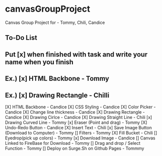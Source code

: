 # canvasGroupProject
Canvas Group Project for - Tommy, Chili, Candice




## To-Do List ##

 ##     Put [x] when finished with task and write your name when you finish ##

##    Ex.) [x] HTML Backbone - Tommy
##    Ex.) [x] Drawing Rectangle - Chilli

[X] HTML Backbone                              - Candice
[X] CSS Styling                                - Candice
[X] Color Picker                               - Candice
[X] Change line thickness                      - Candice
[X] Drawing Rectangle                          - Candice
[X] Drawing Cirlce                             - Candice
[X] Drawing Straight Line                      - Chili
[x] Drawing Curved Line                        - Tommy
[x] Eraser (Point and drag)                    - Tommy
[X] Undo-Redo Button                           - Candice
[X] Insert Text                                - Chili 
[x] Save Image Button (Download to Computer)   - Tommy
[] Filters                                    - Tommy 
[X] Fill Bucket                                - Chili
[] Eyedrop(pick up colors)                    - Tommy
[x] Download Image                             - Candice
[] Canvas Linked to FireBase for Download     - Tommy
[] Drag and drop / Select Function            - Tommy
[] Deploy on Surge.Sh on Github Pages         - Tommmy
